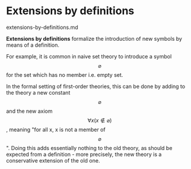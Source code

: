 # Extensions by definitions

extensions-by-definitions.md

**Extensions by definitions** formalize the introduction of new symbols by means of a definition.

For example, it is common in naive set theory to introduce a symbol $$\varnothing$$ for the set which has no member i.e. empty set.

In the formal setting of first-order theories, this can be done by adding to the theory a new constant $$\varnothing$$ and the new axiom $$\forall x(x\notin \varnothing)$$, meaning "for all x, x is not a member of $$\varnothing$$". Doing this adds essentially nothing to the old theory, as should be expected from a definition - more precisely, the new theory is a conservative extension of the old one.
